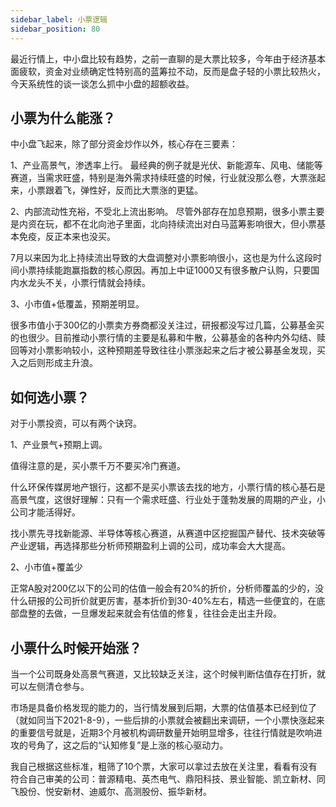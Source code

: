 ```yaml
---
sidebar_label: 小票逻辑
sidebar_position: 80
---
```


最近行情上，中小盘比较有趋势，之前一直聊的是大票比较多，今年由于经济基本面疲软，资金对业绩确定性特别高的蓝筹拉不动，反而是盘子轻的小票比较热火，今天系统性的谈一谈怎么抓中小盘的超额收益。

## 小票为什么能涨？

中小盘飞起来，除了部分资金炒作以外，核心存在三要素：

1、产业高景气，渗透率上行。
最经典的例子就是光伏、新能源车、风电、储能等赛道，当需求旺盛，特别是海外需求持续旺盛的时候，行业就没那么卷，大票涨起来，小票跟着飞，弹性好，反而比大票涨的更猛。

2、内部流动性充裕，不受北上流出影响。
尽管外部存在加息预期，很多小票主要是内资在玩，都不在北向池子里面，北向持续流出对白马蓝筹影响很大，但小票基本免疫，反正本来也没买。

7月以来因为北上持续流出导致的大盘调整对小票影响很小，这也是为什么这段时间小票持续能跑赢指数的核心原因。再加上中证1000又有很多散户认购，只要国内水龙头不关，小票行情就会持续。

3、小市值+低覆盖，预期差明显。

很多市值小于300亿的小票卖方券商都没关注过，研报都没写过几篇，公募基金买的也很少。目前推动小票行情的主要是私募和牛散，公募基金的各种内外勾结、赎回等对小票影响较小，这种预期差导致往往小票涨起来之后才被公募基金发现，买入之后则形成主升浪。

## 如何选小票？

对于小票投资，可以有两个诀窍。

1、产业景气+预期上调。

值得注意的是，买小票千万不要买冷门赛道。

什么环保传媒房地产银行，这都不是买小票该去找的地方，小票行情的核心基石是高景气度，这很好理解：只有一个需求旺盛、行业处于蓬勃发展的周期的产业，小公司才能活得好。

找小票先寻找新能源、半导体等核心赛道，从赛道中区挖掘国产替代、技术突破等产业逻辑，再选择那些分析师预期盈利上调的公司，成功率会大大提高。

2、小市值+覆盖少

正常A股对200亿以下的公司的估值一般会有20%的折价，分析师覆盖的少的，没什么研报的公司折价就更厉害，基本折价到30-40%左右，精选一些便宜的，在底部盘整的去做，一旦爆发起来就会有估值的修复，往往会走出主升段。

## 小票什么时候开始涨？

当一个公司既身处高景气赛道，又比较缺乏关注，这个时候判断估值存在打折，就可以左侧清仓参与。

市场是具备价格发现的能力的，当行情发展到后期，大票的估值基本已经到位了（就如同当下2021-8-9），一些后排的小票就会被翻出来调研，一个小票快涨起来的重要信号就是，近期3个月被机构调研数量开始明显增多，往往行情就是吹响进攻的号角了，这之后的“认知修复”是上涨的核心驱动力。

我自己根据这些标准，粗筛了10个票，大家可以拿过去放在关注里，看看有没有符合自己审美的公司：普源精电、英杰电气、鼎阳科技、景业智能、凯立新材、同飞股份、悦安新材、迪威尔、高测股份、振华新材。

